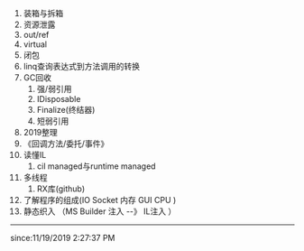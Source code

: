 1. 装箱与拆箱
2. 资源泄露
3. out/ref
4. virtual
5. 闭包
6. linq查询表达式到方法调用的转换
7. GC回收
	1. 强/弱引用
	2. IDisposable
	3. Finalize(终结器)
	4. 短弱引用
8. 2019整理
9. 《回调方法/委托/事件》
10. 读懂IL
	1. cil managed与runtime managed
11. 多线程
	1. RX库(github)
12. 了解程序的组成(IO Socket 内存 GUI CPU )
13. 静态织入 （MS Builder 注入 --》 IL注入 ）


----------
since:11/19/2019 2:27:37 PM 